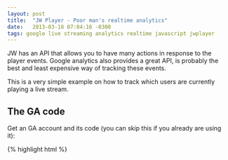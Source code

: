 ```yaml
---
layout: post
title:  "JW Player - Poor man's realtime analytics"
date:   2013-03-18 07:04:16 -0300
tags: google live streaming analytics realtime javascript jwplayer
---
```


JW has an API that allows you to have many actions in response to the player events. Google analytics also provides a great API, is probably the best and least expensive way of tracking these events.

This is a very simple example on how to track which users are currently playing a live stream.

The GA code
-----------

Get an GA account and its code (you can skip this if you already are using it):

{% highlight html %}
	<script type="text/javascript">

	  var _gaq = _gaq || [];
	  // Set your UA number	
	  _gaq.push(['_setAccount', 'UA-******-*']);
	  // Disable the default pageview tracking - OPTIONAL
	  //_gaq.push(['_trackPageview']);

	  (function() {
		var ga = document.createElement('script'); ga.type = 'text/javascript'; ga.async = true;
		ga.src = ('https:' == document.location.protocol ? 'https://ssl' : 'http://www') + '.google-analytics.com/ga.js';
		var s = document.getElementsByTagName('script')[0]; s.parentNode.insertBefore(ga, s);
	  })();

	</script>
{% endhighlight %}

Using the JW API and pushing to GA
----------------------------------

This is our code, where we set an interval of 60000 miliseconds for a loop that checks if JW Player is in "PLAYING" state. If so, a event and a pageview are pushed to GA (you can customize this in any way you like):

{% highlight html %}
	<script type="text/javascript">
		setInterval(
			function(){
				if (jwplayer().getState()=="PLAYING"){
					_gaq.push(['_trackEvent', 'Live streaming', 'Concurrente', 'Live streaming']);
					_gaq.push(['_trackPageview', 'concurrente_supermasita']);
				}
			}
		,60000);

	</script>
{% endhighlight %}


Using GA Realtime
-----------------

In your GA panel you should see something like this:

![](http://i.imgur.com/DHN8Lsh.png)
![](http://i.imgur.com/reBlgIk.png)


Reference
---------

* <http://www.longtailvideo.com/support/jw-player/28851/javascript-api-reference/>
* <https://developers.google.com/analytics/devguides/collection/analyticsjs/>

 

